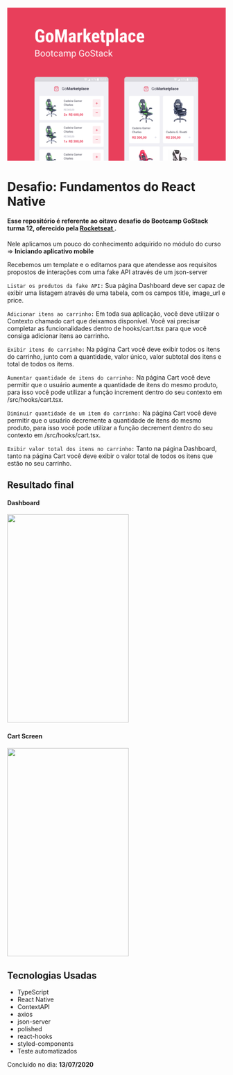 ![Capa](Capa.png)

<h1>Desafio: Fundamentos do React Native</h1>

<h4>Esse repositório é referente ao oitavo desafio do Bootcamp GoStack turma 12, oferecido pela <a href="https://rocketseat.com.br/">Rocketseat </a>.</h4>

Nele aplicamos um pouco do conhecimento adquirido no módulo do curso => **Iniciando aplicativo mobile**

Recebemos um template e o editamos para que atendesse aos requisitos propostos de interações com uma fake API através de um json-server

```Listar os produtos da fake API:``` Sua página Dashboard deve ser capaz de exibir uma listagem através de uma tabela, com os campos title, image_url e price.

```Adicionar itens ao carrinho:``` Em toda sua aplicação, você deve utilizar o Contexto chamado cart que deixamos disponível. Você vai precisar completar as funcionalidades dentro de hooks/cart.tsx para que você consiga adicionar itens ao carrinho.

```Exibir itens do carrinho:``` Na página Cart você deve exibir todos os itens do carrinho, junto com a quantidade, valor único, valor subtotal dos itens e total de todos os items.

```Aumentar quantidade de itens do carrinho:``` Na página Cart você deve permitir que o usuário aumente a quantidade de itens do mesmo produto, para isso você pode utilizar a função increment dentro do seu contexto em /src/hooks/cart.tsx.

```Diminuir quantidade de um item do carrinho:``` Na página Cart você deve permitir que o usuário decremente a quantidade de itens do mesmo produto, para isso você pode utilizar a função decrement dentro do seu contexto em /src/hooks/cart.tsx.

```Exibir valor total dos itens no carrinho:``` Tanto na página Dashboard, tanto na página Cart você deve exibir o valor total de todos os itens que estão no seu carrinho.

<h2>Resultado final</h2>

<h4>Dashboard</h4>

<img src="Dashboard.png" width="280" height="480" />

<h4>Cart Screen</h4>

<img src="Cart.png" width="280" height="480" />

## Tecnologias Usadas
- TypeScript
- React Native
- ContextAPI
- axios
- json-server
- polished
- react-hooks
- styled-components
- Teste automatizados

Concluído no dia: **13/07/2020**

